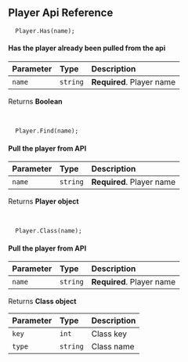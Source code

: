 ## Player Api Reference


```
  Player.Has(name);
```
#### Has the player already been pulled from the api


| Parameter | Type     | Description                |
| :-------- | :------- | :------------------------- |
| `name` | `string` | **Required**. Player name |

Returns **Boolean**



<br />


```
  Player.Find(name);
```
#### Pull the player from API

| Parameter | Type     | Description                |
| :-------- | :------- | :------------------------- |
| `name` | `string` | **Required**. Player name |

 Returns **Player object**
 
 
 <br />


```
  Player.Class(name);
```
#### Pull the player from API

| Parameter | Type     | Description                |
| :-------- | :------- | :------------------------- |
| `name` | `string` | **Required**. Player name |

 Returns **Class object**
 
| Parameter | Type     | Description                |
| :-------- | :------- | :------------------------- |
| `key` | `int` | Class key |
| `type` | `string` | Class name |
